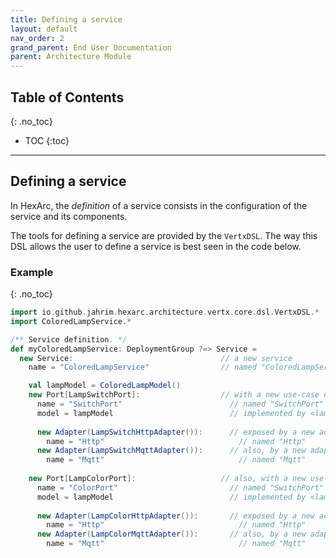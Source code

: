 ```yaml
---
title: Defining a service
layout: default
nav_order: 2
grand_parent: End User Documentation
parent: Architecture Module
---
```


## Table of Contents
{: .no_toc}

- TOC
{:toc}

---

## Defining a service

In HexArc, the _definition_ of a service consists in the configuration of the
service and its components.

The tools for defining a service are provided by the `VertxDSL`. The way this
DSL allows the user to define a service is best seen in the code below.

### Example
{: .no_toc}

```scala
import io.github.jahrim.hexarc.architecture.vertx.core.dsl.VertxDSL.*
import ColoredLampService.*

/** Service definition. */
def myColoredLampService: DeploymentGroup ?=> Service =
  new Service:                                 // a new service
    name = "ColoredLampService"                // named "ColoredLampService" (for logging purposes)

    val lampModel = ColoredLampModel()
    new Port[LampSwitchPort]:                  // with a new use-case of type [LampSwitchPort]
      name = "SwitchPort"                        // named "SwitchPort"
      model = lampModel                          // implemented by <lampModel>
        
      new Adapter(LampSwitchHttpAdapter()):      // exposed by a new adapter of type <LampSwitchHttpAdapter>
        name = "Http"                              // named "Http"
      new Adapter(LampSwitchMqttAdapter()):      // also, by a new adapter of type <LampSwitchMqttAdapter>
        name = "Mqtt"                              // named "Mqtt"
        
    new Port[LampColorPort]:                   // also, with a new use-case of type [LampColorPort]
      name = "ColorPort"                         // named "SwitchPort"
      model = lampModel                          // implemented by <lampModel>
        
      new Adapter(LampColorHttpAdapter()):       // exposed by a new adapter of type <LampColorHttpAdapter>
        name = "Http"                              // named "Http"
      new Adapter(LampColorMqttAdapter()):       // also, by a new adapter of type <LampSwitchMqttAdapter>
        name = "Mqtt"                              // named "Mqtt"
```
